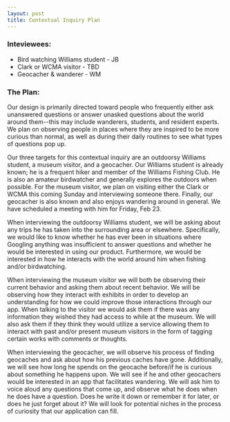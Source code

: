 ```yaml
---
layout: post
title: Contextual Inquiry Plan
---
```

### Inteviewees:
- Bird watching Williams student - JB
- Clark or WCMA visitor - TBD
- Geocacher & wanderer - WM

### The Plan:
Our design is primarily directed toward people who frequently either ask unanswered questions  or answer unasked questions about the world around them--this may include wanderers, students, and resident experts. We plan on observing people in places where they are inspired to be more curious than normal, as well as during their daily routines to see what types of questions pop up.

Our three targets for this contextual inquiry are an outdoorsy Williams student, a museum visitor, and a geocacher. Our Williams student is already known; he is a frequent hiker and member of the Williams Fishing Club. He is also an amateur birdwatcher and generally explores the outdoors when possible. For the museum visitor, we plan on visiting either the Clark or WCMA this coming Sunday and interviewing someone there. Finally, our geocacher is also known and also enjoys wandering around in general. We have scheduled a meeting with him for Friday, Feb 23.

When interviewing the outdoorsy Williams student, we will be asking about any trips he has taken into the surrounding area or elsewhere. Specifically, we would like to know whether he has ever been in situations where Googling anything was insufficient to answer questions and whether he would be interested in using our product. Furthermore, we would be interested in how he interacts with the world around him when fishing and/or birdwatching.

When interviewing the museum visitor we will both be observing their current behavior and asking them about recent behavior. We will be observing how they interact with exhibits in order to develop an understanding for how we could improve those interactions through our app. When talking to the visitor we would ask them if there was any information they wished they had access to while at the museum. We will also ask them if they think they would utilize a service allowing them to interact with past and/or present museum visitors in the form of tagging certain works with comments or thoughts.

When interviewing the geocacher, we will observe his process of finding geocaches and ask about how his previous caches have gone. Additionally, we will see how long he spends on the geocache before/if he is curious about something he happens upon. We will see if he and other geocachers would be interested in an app that facilitates wandering. We will ask him to voice aloud any questions that come up, and observe what he does when he does have a question. Does he write it down or remember it for later, or does he just forget about it? We will look for potential niches in the process of curiosity that our application can fill.
